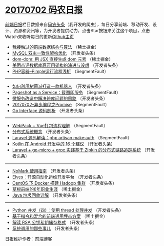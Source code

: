 # [20170702 码农日报](https://toutiao.qdkfweb.cn/date/2017/07/02)

[前端日报](https://qdkfweb.cn/c/news)栏目数据来自[码农头条](https://toutiao.qdkfweb.cn/)（我开发的爬虫），每日分享前端、移动开发、设计、资源和资讯等，为开发者提供动力，点击Star按钮来关注这个项目，点击Watch来收听每日的更新[Github主页](https://github.com/kujian/frontendDaily)
* [我接触过的前端数据结构与算法](https://toutiao.qdkfweb.cn/43125.html) （稀土掘金）
* [MySQL 双主一致性架构优化](https://toutiao.qdkfweb.cn/43140.html) （开发者头条）
* [dom-dom: 用 JSX 直接生成 dom 元素](https://toutiao.qdkfweb.cn/43126.html) （稀土掘金）
* [美团点评数据库高可用架构的演进与设想](https://toutiao.qdkfweb.cn/43141.html) （开发者头条）
* [PHP容器&#8211;Pimple运行流程浅析](https://toutiao.qdkfweb.cn/43131.html) （SegmentFault）

***
* [如何利用树莓派打造一款机器人](https://toutiao.qdkfweb.cn/43142.html) （开发者头条）
* [Pageshot as a Service：截图即服务](https://toutiao.qdkfweb.cn/43132.html) （SegmentFault）
* [微服务改造中解决跨库问题的思路](https://toutiao.qdkfweb.cn/43143.html) （开发者头条）
* [20170702-异步编程之Promise](https://toutiao.qdkfweb.cn/43133.html) （SegmentFault）
* [Go Interface 源码剖析](https://toutiao.qdkfweb.cn/43144.html) （开发者头条）

***
* [WebPack + Vue打包流程理解](https://toutiao.qdkfweb.cn/43134.html) （SegmentFault）
* [分布式系统概念](https://toutiao.qdkfweb.cn/43145.html) （开发者头条）
* [Laravel 源码解读：php artisan make:auth](https://toutiao.qdkfweb.cn/43135.html) （SegmentFault）
* [Kotlin 在 Android 开发中的 16 个建议](https://toutiao.qdkfweb.cn/43146.html) （开发者头条）
* [Laravel + go-micro + grpc 实践基于 Zipkin 的分布式链路追踪系统](https://toutiao.qdkfweb.cn/43136.html) （开发者头条）

***
* [NoMark 使用指南](https://toutiao.qdkfweb.cn/43147.html) （开发者头条）
* [Elves：开源自动化运维开发平台](https://toutiao.qdkfweb.cn/43137.html) （开发者头条）
* [CentOS 下 Docker 搭建 Hadoop 集群](https://toutiao.qdkfweb.cn/43148.html) （开发者头条）
* [草根前端的6年职业生涯](https://toutiao.qdkfweb.cn/43123.html) （稀土掘金）
* [Java 垃圾回收详解](https://toutiao.qdkfweb.cn/43138.html) （开发者头条）

***
* [Python 并发（四）：使用 thread 处理并发](https://toutiao.qdkfweb.cn/43149.html) （开发者头条）
* [基于指令和混合的前端通用埋点方案](https://toutiao.qdkfweb.cn/43124.html) （稀土掘金）
* [解读 RSA 公钥私钥储存格式](https://toutiao.qdkfweb.cn/43139.html) （开发者头条）
* [系统调用的那些事儿](https://toutiao.qdkfweb.cn/43150.html) （开发者头条）

日报维护作者：[前端博客](https://qdkfweb.cn/) 